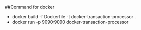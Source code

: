 
##Command for docker
- docker build -f Dockerfile -t docker-transaction-processor .
- docker run -p 9090:9090 docker-transaction-processor